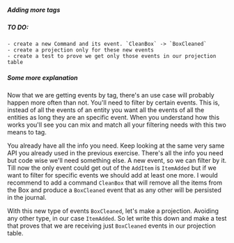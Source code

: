 ##### Adding more tags

##### TO DO:
    - create a new Command and its event. `CleanBox` -> `BoxCleaned`
    - create a projection only for these new events
    - create a test to prove we get only those events in our projection table 

##### Some more explanation 

Now that we are getting events by tag, there's an use case will probably happen more often than not.
You'll need to filter by certain events. This is, instead of all the events of an entity you want
all the events of all the entities as long they are an specific event. When you understand how this
works you'll see you can mix and match all your filtering needs with this two means to tag.

You already have all the info you need. Keep looking at the same very same API you already used in the previous exercise. There's all the info you need but code wise we'll need something else. A new event, so we can filter by it. Till now the only event could
get out of the `AddItem` is `ItemAdded` but if we want to filter for specific events we should add at least one more.
I would recommend to add a command `CleanBox` that will remove all the items from the Box and produce a `BoxCleaned` event
that as any other will be persisted in the journal. 

With this new type of events `BoxCleaned`, let's make a projection. Avoiding any other type, in our case `ItemAdded`.
So let write this down and make a test that proves that we are receiving just `BoxCleaned` events in our projection table.
